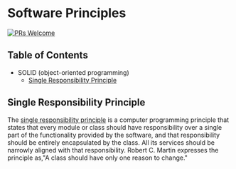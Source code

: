 # Software Principles

[![PRs Welcome](https://img.shields.io/badge/PRs-welcome-brightgreen.svg?style=flat-square)](http://makeapullrequest.com)


## Table of Contents

- SOLID (object-oriented programming)
  - [Single Responsibility Principle](#single-responsibility-principle)


## Single Responsibility Principle

The [single responsibility principle](//en.wikipedia.org/wiki/Single_responsibility_principle)
is a computer programming principle that states that every module or class
should have responsibility over a single part of the functionality provided by
the software, and that responsibility should be entirely encapsulated by the
class. All its services should be narrowly aligned with that responsibility.
Robert C. Martin expresses the principle as,"A class should have only one reason
to change."
